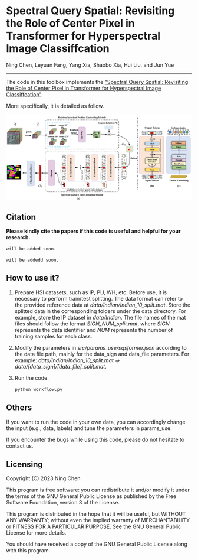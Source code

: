 # Spectral Query Spatial: Revisiting the Role of Center Pixel in Transformer for Hyperspectral Image Classiffcation

Ning Chen, Leyuan Fang, Yang Xia, Shaobo Xia, Hui Liu, and Jun Yue
___________

The code in this toolbox implements the ["Spectral Query Spatial: Revisiting the Role of Center Pixel in Transformer for Hyperspectral Image Classiffcation"](). 


More specifically, it is detailed as follow.

![alt text](./framework.png)

Citation
---------------------

**Please kindly cite the papers if this code is useful and helpful for your research.**

```
will be added soon.

```

```
will be addedd soon.

```


How to use it?
---------------------
1. Prepare HSI datasets, such as IP, PU, WH, etc. Before use, it is necessary to perform train/test splitting. The data format can refer to the provided reference data at *data/Indian/Indian_10_split.mat*. Store the splitted data in the corresponding folders under the data directory. For example, store the IP dataset in *data/Indian*. The file names of the mat files should follow the format *SIGN_NUM_split.mat*, where *SIGN* represents the data identifier and *NUM* represents the number of training samples for each class.

2. Modify the parameters in *src/params_use/sqsformer.json* according to the data file path, mainly for the data_sign and data_file parameters. For example: *data/Indian/Indian_10_split.mat => data/[data_sign]/[data_file]_split.mat*.

3. Run the code.
   ```
   python workflow.py
   ```

Others
----------------------
If you want to run the code in your own data, you can accordingly change the input (e.g., data, labels) and tune the parameters in params_use.

If you encounter the bugs while using this code, please do not hesitate to contact us.

Licensing
---------

Copyright (C) 2023 Ning Chen

This program is free software: you can redistribute it and/or modify it under the terms of the GNU General Public License as published by the Free Software Foundation, version 3 of the License.

This program is distributed in the hope that it will be useful, but WITHOUT ANY WARRANTY; without even the implied warranty of MERCHANTABILITY or FITNESS FOR A PARTICULAR PURPOSE. See the GNU General Public License for more details.

You should have received a copy of the GNU General Public License along with this program.

